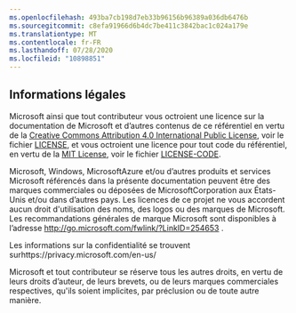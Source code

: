 ```yaml
---
ms.openlocfilehash: 493ba7cb198d7eb33b96156b96389a036db6476b
ms.sourcegitcommit: c8efa91966d6b4dc7be411c3842bac1c024a179e
ms.translationtype: MT
ms.contentlocale: fr-FR
ms.lasthandoff: 07/28/2020
ms.locfileid: "10898851"
---
```

## Informations légales
Microsoft ainsi que tout contributeur vous octroient une licence sur la documentation de Microsoft et d’autres contenus de ce référentiel en vertu de la [Creative Commons Attribution 4.0 International Public License](https://creativecommons.org/licenses/by/4.0/legalcode), voir le fichier [LICENSE](LICENSE), et vous octroient une licence pour tout code du référentiel, en vertu de la [MIT License](https://opensource.org/licenses/MIT), voir le fichier [LICENSE-CODE](LICENSE-CODE).

Microsoft, Windows, MicrosoftAzure et/ou d’autres produits et services Microsoft référencés dans la présente documentation peuvent être des marques commerciales ou déposées de MicrosoftCorporation aux États-Unis et/ou dans d’autres pays.
Les licences de ce projet ne vous accordent aucun droit d'utilisation des noms, des logos ou des marques de Microsoft.
Les recommandations générales de marque Microsoft sont disponibles à l’adresse http://go.microsoft.com/fwlink/?LinkID=254653 .

Les informations sur la confidentialité se trouvent surhttps://privacy.microsoft.com/en-us/

Microsoft et tout contributeur se réserve tous les autres droits, en vertu de leurs droits d’auteur, de leurs brevets, ou de leurs marques commerciales respectives, qu'ils soient implicites, par préclusion ou de toute autre manière.

